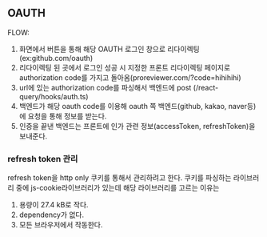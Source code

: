 ## OAUTH

FLOW:

1. 화면에서 버튼을 통해 해당 OAUTH 로그인 창으로 리다이렉팅(ex:github.com/oauth)
2. 리다이렉팅 된 곳에서 로그인 성공 시 지정한 프론트 리다이렉팅 페이지로 authorization code를 가지고 돌아옴(proreviewer.com/?code=hihihihi)
3. url에 있는 authorization code를 파싱해서 백엔드에 post (/react-query/hooks/auth.ts)
4. 백엔드가 해당 oauth code를 이용해 oauth 쪽 백엔드(github, kakao, naver등)에 요청을 통해 정보를 받는다.
5. 인증을 끝낸 백엔드는 프론트에 인가 관련 정보(accessToken, refreshToken)을 보내준다.

### refresh token 관리

refresh token을 http only 쿠키를 통해서 관리하려고 한다.
쿠키를 파싱하는 라이브러리 중에 js-cookie라이브러리가 있는데
해당 라이브러리를 고르는 이유는

1. 용량이 27.4 kB로 작다.
2. dependency가 없다.
3. 모든 브라우저에서 작동한다.
